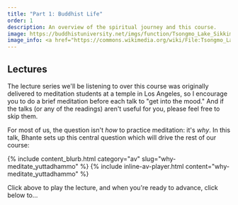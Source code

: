 ```yaml
---
title: "Part 1: Buddhist Life"
order: 1
description: An overview of the spiritual journey and this course.
image: https://buddhistuniversity.net/imgs/function/Tsongmo_Lake_Sikkim.jpeg
image_info: <a href="https://commons.wikimedia.org/wiki/File:Tsongmo_Lake_Sikkim_Thakur_Dalip_Singh_(133536417).jpeg">Thakur Dalip Singh</a>, <a href="https://creativecommons.org/licenses/by/3.0">CC BY 3.0</a>
---
```


## Lectures

The lecture series we'll be listening to over this course was originally delivered to meditation students at a temple in Los Angeles,
so I encourage you to do a brief meditation before each talk to "get into the mood."
And if the talks (or any of the readings) aren't useful for you, please feel free to skip them.

For most of us, the question isn't _how_ to practice meditation: it's _why_.
In this talk, Bhante sets up this central question which will drive the rest of our course:

{% include content_blurb.html category="av" slug="why-meditate_yuttadhammo" %}
{% include inline-av-player.html content="why-meditate_yuttadhammo" %}

Click above to play the lecture, and
when you're ready to advance, click below to...
